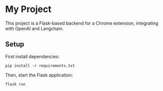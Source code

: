# My Project

This project is a Flask-based backend for a Chrome extension, integrating with OpenAI and Langchain.

## Setup

First install dependencies:

```
pip install -r requirements.txt
```

Then, start the Flask application:

```
flask run
```



